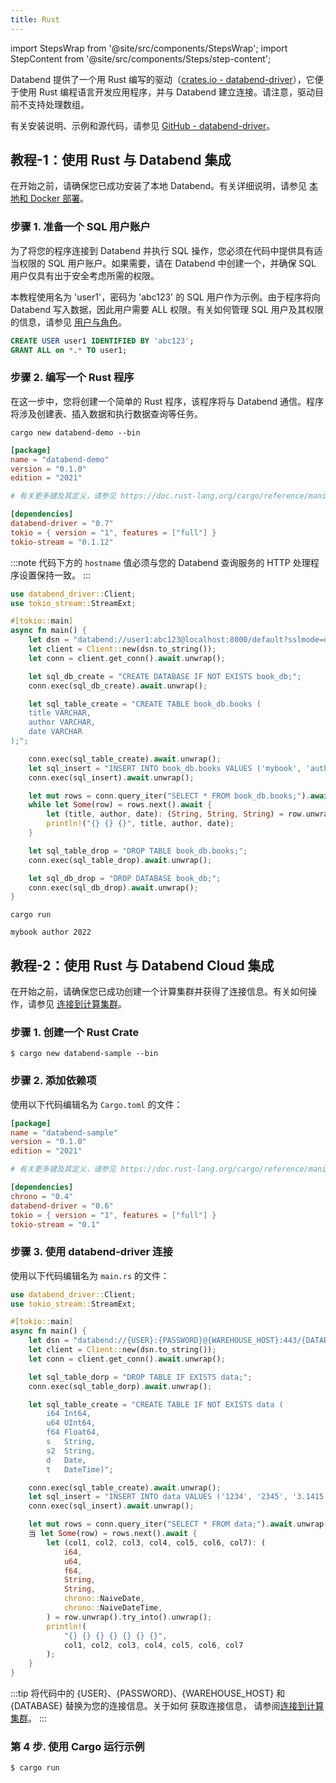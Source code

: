 ```yaml
---
title: Rust
---
```


import StepsWrap from '@site/src/components/StepsWrap';
import StepContent from '@site/src/components/Steps/step-content';

Databend 提供了一个用 Rust 编写的驱动（[crates.io - databend-driver](https://crates.io/crates/databend-driver)），它便于使用 Rust 编程语言开发应用程序，并与 Databend 建立连接。请注意，驱动目前不支持处理数组。

有关安装说明、示例和源代码，请参见 [GitHub - databend-driver](https://github.com/datafuselabs/BendSQL/tree/main/driver)。

## 教程-1：使用 Rust 与 Databend 集成

在开始之前，请确保您已成功安装了本地 Databend。有关详细说明，请参见 [本地和 Docker 部署](/guides/deploy/deploying-local)。

### 步骤 1. 准备一个 SQL 用户账户

为了将您的程序连接到 Databend 并执行 SQL 操作，您必须在代码中提供具有适当权限的 SQL 用户账户。如果需要，请在 Databend 中创建一个，并确保 SQL 用户仅具有出于安全考虑所需的权限。

本教程使用名为 'user1'，密码为 'abc123' 的 SQL 用户作为示例。由于程序将向 Databend 写入数据，因此用户需要 ALL 权限。有关如何管理 SQL 用户及其权限的信息，请参见 [用户与角色](/sql/sql-commands/ddl/user/)。

```sql
CREATE USER user1 IDENTIFIED BY 'abc123';
GRANT ALL on *.* TO user1;
```

### 步骤 2. 编写一个 Rust 程序

在这一步中，您将创建一个简单的 Rust 程序，该程序将与 Databend 通信。程序将涉及创建表、插入数据和执行数据查询等任务。

<StepsWrap>

<StepContent number="1" title="创建一个新项目">

```shell
cargo new databend-demo --bin
```

```toml title='Cargo.toml'
[package]
name = "databend-demo"
version = "0.1.0"
edition = "2021"

# 有关更多键及其定义，请参见 https://doc.rust-lang.org/cargo/reference/manifest.html

[dependencies]
databend-driver = "0.7"
tokio = { version = "1", features = ["full"] }
tokio-stream = "0.1.12"
```


</StepContent>

<StepContent number="2" title="将以下代码复制并粘贴到文件 main.rs 中">


:::note
代码下方的 `hostname` 值必须与您的 Databend 查询服务的 HTTP 处理程序设置保持一致。
:::

```rust title='main.rs'
use databend_driver::Client;
use tokio_stream::StreamExt;

#[tokio::main]
async fn main() {
    let dsn = "databend://user1:abc123@localhost:8000/default?sslmode=disable";
    let client = Client::new(dsn.to_string());
    let conn = client.get_conn().await.unwrap();

    let sql_db_create = "CREATE DATABASE IF NOT EXISTS book_db;";
    conn.exec(sql_db_create).await.unwrap();

    let sql_table_create = "CREATE TABLE book_db.books (
    title VARCHAR,
    author VARCHAR,
    date VARCHAR
);";

    conn.exec(sql_table_create).await.unwrap();
    let sql_insert = "INSERT INTO book_db.books VALUES ('mybook', 'author', '2022');";
    conn.exec(sql_insert).await.unwrap();

    let mut rows = conn.query_iter("SELECT * FROM book_db.books;").await.unwrap();
    while let Some(row) = rows.next().await {
        let (title, author, date): (String, String, String) = row.unwrap().try_into().unwrap();
        println!("{} {} {}", title, author, date);
    }

    let sql_table_drop = "DROP TABLE book_db.books;";
    conn.exec(sql_table_drop).await.unwrap();

    let sql_db_drop = "DROP DATABASE book_db;";
    conn.exec(sql_db_drop).await.unwrap();
}
```


</StepContent>

<StepContent number="3" title="运行程序。">

```shell
cargo run
```

```text title='输出'
mybook author 2022
```

</StepContent>

</StepsWrap>


## 教程-2：使用 Rust 与 Databend Cloud 集成

在开始之前，请确保您已成功创建一个计算集群并获得了连接信息。有关如何操作，请参见 [连接到计算集群](/guides/cloud/using-databend-cloud/warehouses#connecting)。

### 步骤 1. 创建一个 Rust Crate

```shell
$ cargo new databend-sample --bin
```

### 步骤 2. 添加依赖项

使用以下代码编辑名为 `Cargo.toml` 的文件：

```toml
[package]
name = "databend-sample"
version = "0.1.0"
edition = "2021"

# 有关更多键及其定义，请参见 https://doc.rust-lang.org/cargo/reference/manifest.html

[dependencies]
chrono = "0.4"
databend-driver = "0.6"
tokio = { version = "1", features = ["full"] }
tokio-stream = "0.1"
```

### 步骤 3. 使用 databend-driver 连接

使用以下代码编辑名为 `main.rs` 的文件：

```rust
use databend_driver::Client;
use tokio_stream::StreamExt;

#[tokio::main]
async fn main() {
    let dsn = "databend://{USER}:{PASSWORD}@{WAREHOUSE_HOST}:443/{DATABASE}";
    let client = Client::new(dsn.to_string());
    let conn = client.get_conn().await.unwrap();

    let sql_table_dorp = "DROP TABLE IF EXISTS data;";
    conn.exec(sql_table_dorp).await.unwrap();

    let sql_table_create = "CREATE TABLE IF NOT EXISTS data (
		i64 Int64,
		u64 UInt64,
		f64 Float64,
		s   String,
		s2  String,
		d   Date,
		t   DateTime)";

    conn.exec(sql_table_create).await.unwrap();
    let sql_insert = "INSERT INTO data VALUES ('1234', '2345', '3.1415', 'test', 'test2', '2021-01-01', '2021-01-01 00:00:00');";
    conn.exec(sql_insert).await.unwrap();

    let mut rows = conn.query_iter("SELECT * FROM data;").await.unwrap();
    当 let Some(row) = rows.next().await {
        let (col1, col2, col3, col4, col5, col6, col7): (
            i64,
            u64,
            f64,
            String,
            String,
            chrono::NaiveDate,
            chrono::NaiveDateTime,
        ) = row.unwrap().try_into().unwrap();
        println!(
            "{} {} {} {} {} {} {}",
            col1, col2, col3, col4, col5, col6, col7
        );
    }
}
```

:::tip
将代码中的 {USER}、{PASSWORD}、{WAREHOUSE_HOST} 和 {DATABASE} 替换为您的连接信息。关于如何
获取连接信息，
请参阅[连接到计算集群](/guides/cloud/using-databend-cloud/warehouses#connecting)。
:::

### 第 4 步. 使用 Cargo 运行示例

```shell
$ cargo run
```